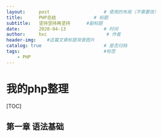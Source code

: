 ```yaml
---
layout:     post                    # 使用的布局（不需要改）
title:      PHP总结              # 标题 
subtitle:   坚持坚持再坚持      #副标题
date:       2020-04-13              # 时间
author:     hxc                      # 作者
header-img:    #这篇文章标题背景图片
catalog: true                       # 是否归档
tags:                               #标签
    - PHP
---
```

# 我的php整理

[TOC]

## 第一章 语法基础